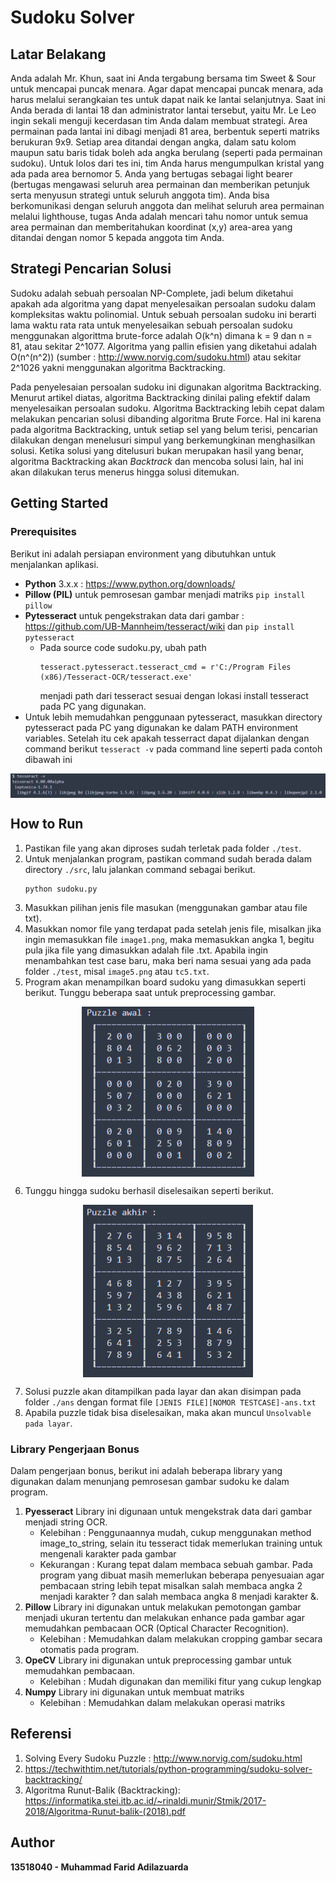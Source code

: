 # Sudoku Solver
## Latar Belakang
Anda adalah Mr. Khun, saat ini Anda tergabung bersama tim Sweet & Sour untuk mencapai puncak menara. Agar dapat mencapai puncak menara, ada harus melalui serangkaian tes untuk dapat naik ke lantai selanjutnya. Saat ini Anda berada di lantai 18 dan administrator lantai tersebut, yaitu Mr. Le Leo ingin sekali menguji kecerdasan tim Anda dalam membuat strategi. Area permainan pada lantai ini dibagi menjadi 81 area, berbentuk seperti matriks berukuran 9x9. Setiap area ditandai dengan angka, dalam satu kolom maupun satu baris tidak boleh ada angka berulang (seperti pada permainan sudoku). Untuk lolos dari tes ini, tim Anda harus mengumpulkan kristal yang ada pada area bernomor 5. Anda yang bertugas sebagai light bearer (bertugas mengawasi seluruh area permainan dan memberikan petunjuk serta menyusun strategi untuk seluruh anggota tim). Anda bisa berkomunikasi dengan seluruh anggota dan melihat seluruh area permainan melalui lighthouse, tugas Anda adalah mencari tahu nomor untuk semua area permainan dan memberitahukan koordinat (x,y) area-area yang ditandai dengan nomor 5 kepada anggota tim Anda.

## Strategi Pencarian Solusi
Sudoku adalah sebuah persoalan NP-Complete, jadi belum diketahui apakah ada algoritma yang dapat menyelesaikan persoalan sudoku dalam kompleksitas waktu polinomial. Untuk sebuah persoalan sudoku ini berarti lama waktu rata rata untuk menyelesaikan sebuah persoalan sudoku menggunakan algorittma brute-force adalah O(k^n) dimana k = 9 dan n = 81, atau sekitar 2^1077. Algoritma yang pallin efisien yang diketahui adalah O(n^(n^2)) (sumber : http://www.norvig.com/sudoku.html) atau sekitar 2^1026 yakni menggunakan algoritma Backtracking.

Pada penyelesaian persoalan sudoku ini digunakan algoritma Backtracking. Menurut artikel diatas, algoritma Backtracking dinilai paling efektif dalam menyelesaikan persoalan sudoku. Algoritma Backtracking lebih cepat dalam melakukan pencarian solusi dibanding algoritma Brute Force. Hal ini karena pada algoritma Backtracking, untuk setiap sel yang belum terisi, pencarian dilakukan dengan menelusuri simpul yang berkemungkinan menghasilkan solusi. Ketika solusi yang ditelusuri bukan merupakan hasil yang benar, algoritma Backtracking akan *Backtrack* dan mencoba solusi lain, hal ini akan dilakukan terus menerus hingga solusi ditemukan.

## Getting Started
### Prerequisites
Berikut ini adalah persiapan environment yang dibutuhkan untuk menjalankan aplikasi.
- **Python** 3.x.x : https://www.python.org/downloads/
- **Pillow (PIL)** untuk pemrosesan gambar menjadi matriks `pip install pillow`
- **Pytesseract** untuk pengekstrakan data dari gambar : https://github.com/UB-Mannheim/tesseract/wiki dan `pip install pytesseract`
    - Pada source code sudoku.py, ubah path 
        ```
        tesseract.pytesseract.tesseract_cmd = r'C:/Program Files (x86)/Tesseract-OCR/tesseract.exe'
        ```
      menjadi path dari tesseract sesuai dengan lokasi install tesseract pada PC yang digunakan.
- Untuk lebih memudahkan penggunaan pytesseract, masukkan directory pytesseract pada PC yang digunakan ke dalam PATH environment variables. Setelah itu cek apakah
  tesserract dapat dijalankan dengan command berikut `tesseract -v` pada command line seperti pada contoh dibawah ini

<p align="center">
<img align="center" src="ss.png"
</p>

## How to Run
1. Pastikan file yang akan diproses sudah terletak pada folder `./test`.
2. Untuk menjalankan program, pastikan command sudah berada dalam directory `./src`, lalu jalankan command sebagai berikut.
   ```
   python sudoku.py
   ```
3. Masukkan pilihan jenis file masukan (menggunakan gambar atau file txt).
4. Masukkan nomor file yang terdapat pada setelah jenis file, misalkan jika ingin memasukkan file `image1.png`, maka memasukkan angka 1, begitu pula jika file yang 
   dimasukkan adalah file .txt. Apabila ingin menambahkan test case baru, maka beri nama sesuai yang ada pada folder `./test`, misal `image5.png` atau `tc5.txt`.
5. Program akan menampilkan board sudoku yang dimasukkan seperti berikut. Tunggu beberapa saat untuk preprocessing gambar.

<p align="center">
<img align="center" src="ss2.png"
</p>

6. Tunggu hingga sudoku berhasil diselesaikan seperti berikut.

<p align="center">
<img align="center" src="ss3.png"
</p>

7. Solusi puzzle akan ditampilkan pada layar dan akan disimpan pada folder `./ans` dengan format file `[JENIS FILE][NOMOR TESTCASE]-ans.txt`
8. Apabila puzzle tidak bisa diselesaikan, maka akan muncul `Unsolvable pada layar`.

### Library Pengerjaan Bonus
Dalam pengerjaan bonus, berikut ini adalah beberapa library yang digunakan dalam menunjang pemrosesan gambar sudoku ke dalam program.
1. **Pyesseract**
    Library ini digunaan untuk mengekstrak data dari gambar menjadi string OCR.
    - Kelebihan :
      Penggunaannya mudah, cukup menggunakan method image_to_string, selain itu tesseract tidak memerlukan training untuk mengenali karakter pada gambar
    - Kekurangan :
      Kurang tepat dalam membaca sebuah gambar. Pada program yang dibuat masih memerlukan beberapa penyesuaian agar pembacaan string lebih tepat misalkan salah membaca angka 2 menjadi karakter ? dan salah membaca angka 8 menjadi karakter &.
2. **Pillow**
    Library ini digunakan untuk melakukan pemotongan gambar menjadi ukuran tertentu dan melakukan enhance pada gambar agar memudahkan pembacaan OCR (Optical Character Recognition).
    - Kelebihan :
      Memudahkan dalam melakukan cropping gambar secara otomatis pada program.
3. **OpeCV**
    Library ini digunakan untuk preprocessing gambar untuk memudahkan pembacaan.
    - Kelebihan :
      Mudah digunakan dan memiliki fitur yang cukup lengkap
4. **Numpy**
    Library ini digunakan untuk membuat matriks
    - Kelebihan :
      Memudahkan dalam melakukan operasi matriks

## Referensi
1. Solving Every Sudoku Puzzle : http://www.norvig.com/sudoku.html
2. https://techwithtim.net/tutorials/python-programming/sudoku-solver-backtracking/
3. Algoritma Runut-Balik (Backtracking): https://informatika.stei.itb.ac.id/~rinaldi.munir/Stmik/2017-2018/Algoritma-Runut-balik-(2018).pdf

## Author
**13518040 - Muhammad Farid Adilazuarda**